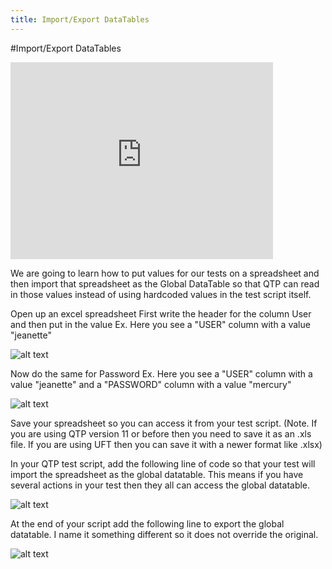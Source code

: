 ```yaml
---
title: Import/Export DataTables
---
```


#Import/Export DataTables

<iframe width="420" height="315" src="https://www.youtube.com/embed/HSkuRUSRjQg" frameborder="0" allowfullscreen></iframe>

We are going to learn how to put values for our tests on a spreadsheet and then import that spreadsheet as the Global DataTable so that QTP can read in those values instead of using hardcoded values in the test script itself. 

Open up an excel spreadsheet
First write the header for the column User and then put in the value
    Ex. Here you see a "USER" column with a value "jeanette" 

![alt text](https://cloud.githubusercontent.com/assets/10998057/10349774/c0988a18-6d05-11e5-8459-856918c28747.PNG "User")

Now do the same for Password
    Ex. Here you see a "USER" column with a value "jeanette" and a "PASSWORD" column with a value "mercury"

![alt text](https://cloud.githubusercontent.com/assets/10998057/10349795/ddca614c-6d05-11e5-9a9a-5415e7f6a3c4.PNG "Password")

Save your spreadsheet so you can access it from your test script. (Note. If you are using QTP version 11 or before then you need to save it as an .xls file. If you are using UFT then you can save it with a newer format like .xlsx)

In your QTP test script, add the following line of code so that your test will import the spreadsheet as the global datatable. This means if you have several actions in your test then they all can access the global datatable.

![alt text](https://cloud.githubusercontent.com/assets/10998057/10349993/2c4dc7d6-6d07-11e5-8577-8af76de50b5a.PNG "DataTable")

At the end of your script add the following line to export the global datatable. I name it something different so it does not override the original. 

![alt text](https://cloud.githubusercontent.com/assets/10998057/10350672/fd1dd1dc-6d0a-11e5-99b5-ffdbfc98667a.PNG "Export")





